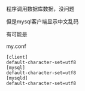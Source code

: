 程序调用数据库数据，没问题

但是mysql客户端显示中文乱码

有可能是

my.conf
```
[client]
default-character-set=utf8
[mysql]
default-character-set=utf8
[mysqld]
default-character-set=utf8
```
